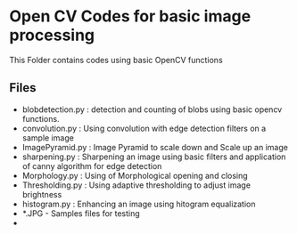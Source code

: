 # Open CV Codes for basic image processing

This Folder contains codes using basic OpenCV functions

## Files

- blobdetection.py : detection and counting of blobs using basic opencv functions. 
- convolution.py : Using convolution with edge detection filters on a sample image
- ImagePyramid.py : Image Pyramid to scale down and Scale up an image
- sharpening.py : Sharpening an image using basic filters and application of canny algorithm for edge detection
- Morphology.py : Using of Morphological opening and closing
- Thresholding.py : Using adaptive thresholding to adjust image brightness
- histogram.py : Enhancing an image using hitogram equalization
- *.JPG - Samples files for testing
- 

